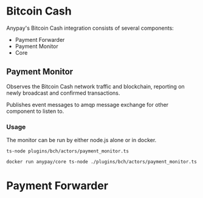 
# Bitcoin Cash

Anypay's Bitcoin Cash integration consists of several
components:

- Payment Forwarder
- Payment Monitor
- Core

## Payment Monitor

Observes the Bitcoin Cash network traffic and blockchain,
reporting on newly broadcast and confirmed transactions.

Publishes event messages to amqp message exchange for other
component to listen to.

### Usage

The monitor can be run by either node.js alone or in docker.

```
ts-node plugins/bch/actors/payment_monitor.ts
```

```
docker run anypay/core ts-node ./plugins/bch/actors/payment_monitor.ts
```

# Payment Forwarder
